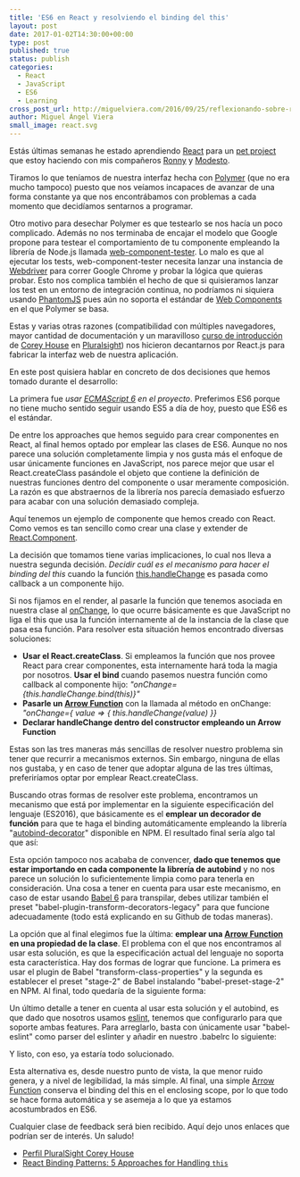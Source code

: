 ```yaml
---
title: 'ES6 en React y resolviendo el binding del this'
layout: post
date: 2017-01-02T14:30:00+00:00
type: post
published: true
status: publish
categories:
  - React
  - JavaScript
  - ES6
  - Learning
cross_post_url: http://miguelviera.com/2016/09/25/reflexionando-sobre-react-binding-el-this-y-alguna-o/
author: Miguel Ángel Viera
small_image: react.svg
---
```


Estás últimas semanas he estado aprendiendo [React](https://facebook.github.io/react/) para un [pet project](https://github.com/AIDAsoftware/Papyrus) que estoy haciendo con mis compañeros [Ronny](https://twitter.com/ronnyancorini) y [Modesto](https://twitter.com/msanjuan).

Tiramos lo que teníamos de nuestra interfaz hecha con [Polymer](https://www.polymer-project.org) (que no era mucho tampoco) puesto que nos veíamos incapaces de avanzar de una forma constante ya que nos encontrábamos con problemas a cada momento que decidíamos sentarnos a programar.

Otro motivo para desechar Polymer es que testearlo se nos hacía un poco complicado. Además no nos terminaba de encajar el modelo que Google propone para testear el comportamiento de tu componente empleando la librería de Node.js llamada [web-component-tester](https://github.com/Polymer/web-component-tester). Lo malo es que al ejecutar los tests, web-component-tester necesita lanzar una instancia de [Webdriver](http://www.seleniumhq.org/projects/webdriver/) para correr Google Chrome y probar la lógica que quieras probar. Esto nos complica también el hecho de que si quisieramos lanzar los test en un entorno de integración continua, no podríamos ni siquiera usando [PhantomJS](http://phantomjs.org/) pues aún no soporta el estándar de [Web Components](http://webcomponents.org/) en el que Polymer se basa.

Estas y varias otras razones (compatibilidad con múltiples navegadores, mayor cantidad de documentación y un maravilloso [curso de introducción](https://app.pluralsight.com/library/courses/react-flux-building-applications/) de [Corey House](https://twitter.com/housecor) en [Pluralsight](https://www.pluralsight.com/)) nos hicieron decantarnos por React.js para fabricar la interfaz web de nuestra aplicación.

En este post quisiera hablar en concreto de dos decisiones que hemos tomado durante el desarrollo:

La primera fue _usar [ECMAScript 6](http://es6-features.org/) en el proyecto_. Preferimos ES6 porque no tiene mucho sentido seguir usando ES5 a día de hoy, puesto que ES6 es el estándar.

De entre los approaches que hemos seguido para crear componentes en React, al final hemos optado por emplear las clases de ES6\. Aunque no nos parece una solución completamente limpia y nos gusta más el enfoque de usar únicamente funciones en JavaScript, nos parece mejor que usar el React.createClass pasándole el objeto que contiene la definición de nuestras funciones dentro del componente o usar meramente composición. La razón es que abstraernos de la librería nos parecía demasiado esfuerzo para acabar con una solución demasiado compleja.

<script src="https://gist.github.com/Groxalf/1bb99309aab0cc1063e5ca2bceaf0324.js"></script>

Aquí tenemos un ejemplo de componente que hemos creado con React. Como vemos es tan sencillo como crear una clase y extender de [React.Component](https://facebook.github.io/react/docs/react-component.html).

La decisión que tomamos tiene varias implicaciones, lo cual nos lleva a nuestra segunda decisión. _Decidir cuál es el mecanismo para hacer el binding del this_ cuando la función [this.handleChange](https://facebook.github.io/react/docs/two-way-binding-helpers.html) es pasada como callback a un componente hijo.

<script src="https://gist.github.com/Groxalf/c26dbcccfb47a602e35cec7e63089970.js"></script>

Si nos fijamos en el render, al pasarle la función que tenemos asociada en nuestra clase al [onChange](https://facebook.github.io/react/docs/forms.html), lo que ocurre básicamente es que JavaScript no liga el this que usa la función internamente al de la instancia de la clase que pasa esa función. Para resolver esta situación hemos encontrado diversas soluciones:

*   **Usar el React.createClass**. Si empleamos la función que nos provee React para crear componentes, esta internamente hará toda la magia por nosotros. **Usar el bind** cuando pasemos nuestra función como callback al componente hijo: _"onChange={this.handleChange.bind(this)}"_
*   **Pasarle un [Arrow Function](https://developer.mozilla.org/en-US/docs/Web/JavaScript/Reference/Functions/Arrow_functions)** con la llamada al método en onChange: _"onChange={ value => { this.handleChange(value) }}_
*   **Declarar handleChange dentro del constructor empleando un Arrow Function**

<script src="https://gist.github.com/Groxalf/296251f77a8fd7b42699f07071235949.js"></script>

Estas son las tres maneras más sencillas de resolver nuestro problema sin tener que recurrir a mecanismos externos. Sin embargo, ninguna de ellas nos gustaba, y en caso de tener que adoptar alguna de las tres últimas, preferiríamos optar por emplear React.createClass.

Buscando otras formas de resolver este problema, encontramos un mecanismo que está por implementar en la siguiente especificación del lenguaje (ES2016), que básicamente es el **emplear un decorador de función** para que te haga el binding automáticamente empleando la librería "[autobind-decorator](https://www.npmjs.com/package/autobind-decorator)" disponible en NPM. El resultado final sería algo tal que así:

<script src="https://gist.github.com/Groxalf/f829351fe0e9b85d5fc8bb26cd79b5ef.js"></script>

Esta opción tampoco nos acababa de convencer, **dado que tenemos que estar importando en cada componente la librería de autobind** y no nos parece un solución lo suficientemente limpia como para tenerla en consideración. Una cosa a tener en cuenta para usar este mecanismo, en caso de estar usando [Babel 6](https://babeljs.io/) para transpilar, debes utilizar también el preset "babel-plugin-transform-decorators-legacy" para que funcione adecuadamente (todo está explicando en su Github de todas maneras).

La opción que al final elegimos fue la última: **emplear una [Arrow Function](https://developer.mozilla.org/en-US/docs/Web/JavaScript/Reference/Functions/Arrow_functions) en una propiedad de la clase**. El problema con el que nos encontramos al usar esta solución, es que la especificación actual del lenguaje no soporta esta característica. Hay dos formas de lograr que funcione. La primera es usar el plugin de Babel "transform-class-properties" y la segunda es establecer el preset "stage-2" de Babel instalando "babel-preset-stage-2" en NPM. Al final, todo quedaría de la siguiente forma:

<script src="https://gist.github.com/Groxalf/f4b664d4843dd5080bfcaf9683b849dc.js"></script>

Un último detalle a tener en cuenta al usar esta solución y el autobind, es que dado que nosotros usamos [eslint](http://eslint.org/), tenemos que configurarlo para que soporte ambas features. Para arreglarlo, basta con únicamente usar "babel-eslint" como parser del eslinter y añadir en nuestro .babelrc lo siguiente:

<script src="https://gist.github.com/Groxalf/2706ac8504cf322ba441667a51dc789e.js"></script>

Y listo, con eso, ya estaría todo solucionado.

 Esta alternativa es, desde nuestro punto de vista, la que menor ruido genera, y a nivel de legibilidad, la más simple. Al final, una simple [Arrow Function](https://developer.mozilla.org/en-US/docs/Web/JavaScript/Reference/Functions/Arrow_functions) conserva el binding del this en el enclosing scope, por lo que todo se hace forma automática y se asemeja a lo que ya estamos acostumbrados en ES6.

Cualquier clase de feedback será bien recibido. Aquí dejo unos enlaces que podrían ser de interés. Un saludo!

*   [Perfil PluralSight Corey House](http://app.pluralsight.com/author/cory-house)
*   [React Binding Patterns: 5 Approaches for Handling `this`](https://medium.com/@housecor/react-binding-patterns-5-approaches-for-handling-this-92c651b5af56#.mwn7jh38i)